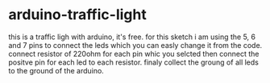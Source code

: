 # arduino-traffic-light
this is a traffic ligh with arduino, it's free.
for this sketch i am using the 5, 6 and 7 pins to connect the leds which you can easly change it from the code.
connect resistor of 220ohm for each pin whic you selcted then connect the positve pin for each led to each resistor.
finaly collect the groung of all leds to the ground of the arduino.
